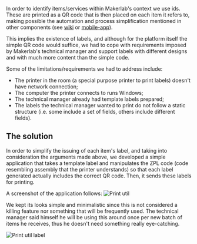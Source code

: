 In order to identify items/services within Makerlab's context we use ids.
These are printed as a QR code that is then placed on each item it refers to,
making possible the automation and process simplification mentioned in other
components (see [wiki](/specification/wiki/) or
[mobile-app](/specification/mobile-app/)).

This implies the existence of labels, and although for the platform itself the
simple QR code would suffice, we had to cope with requirements imposed by
Makerlab's technical manager and support labels with different designs and
with much more content than the simple code.

Some of the limitations/requirements we had to address include:
* The printer in the room (a special purpose printer to print labels) doesn't
  have network connection;
* The computer the printer connects to runs Windows;
* The technical manager already had template labels prepared;
* The labels the technical manager wanted to print do not follow a static
  structure (i.e. some include a set of fields, others include different
  fields).

## The solution

In order to simplify the issuing of each item's label, and taking into
consideration the arguments made above, we developed a simple application that
takes a template label and manipulates the ZPL code (code resembling assembly
that the printer understands) so that each label generated actually includes
the correct QR code. Then, it sends these labels for printing.

A screenshot of the application follows:
![Print util](https://firebasestorage.googleapis.com/v0/b/makerlab-b9b8c.appspot.com/o/Print-util.png?alt=media&token=659e1bfb-b925-4347-81e4-a5ccddf91f94)

We kept its looks simple and minimalistic since this is not considered a
killing feature nor something that will be frequently used. The technical
manager said himself he will be using this around once per new batch of items
he receives, thus he doesn't need something really eye-catching.

![Print util label](https://firebasestorage.googleapis.com/v0/b/makerlab-b9b8c.appspot.com/o/Print-util-label.png?alt=media&token=fc87207f-b12f-4a94-a957-7e95faa9edbe)
